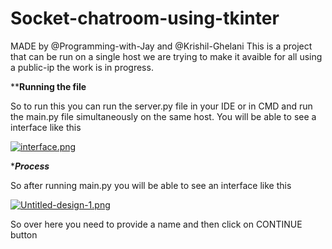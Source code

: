 # Socket-chatroom-using-tkinter
MADE by @Programming-with-Jay and @Krishil-Ghelani
This is a project that can be run on a single host we are trying to make it avaible for all using a public-ip the work is in progress.

****************Running the file**************

So to run this you can run the server.py file in your IDE or in CMD and run the main.py file simultaneously on the same host. You will be able to see a interface like this


[![interface.png](https://i.postimg.cc/CKShxhHt/interface.png)](https://postimg.cc/Xr1S20Pc)

**************Process*************

So after running main.py you will be able to see an interface like this

[![Untitled-design-1.png](https://i.postimg.cc/X78SkRMS/Untitled-design-1.png)](https://postimg.cc/RNNDMbVX)

So over here you need to provide a name and then click on CONTINUE button 



